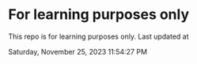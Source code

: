 # For learning purposes only
This repo is for learning purposes only.
Last updated at

Saturday, November 25, 2023 11:54:27 PM

